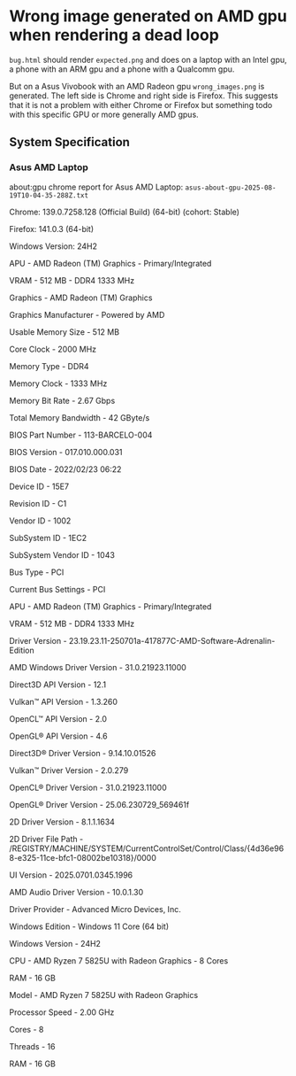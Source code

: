# Wrong image generated on AMD gpu when rendering a dead loop

`bug.html` should render `expected.png` and does on a laptop with an Intel gpu, a phone with an ARM gpu and a phone with a Qualcomm gpu.

But on a Asus Vivobook with an AMD Radeon gpu `wrong_images.png` is generated. The left side is Chrome and right side is Firefox.
This suggests that it is not a problem with either Chrome or Firefox but something todo with this specific GPU or more generally AMD gpus.

## System Specification

### Asus AMD Laptop

about:gpu chrome report for Asus AMD Laptop: `asus-about-gpu-2025-08-19T10-04-35-288Z.txt`

Chrome: 139.0.7258.128 (Official Build) (64-bit) (cohort: Stable)

Firefox: 141.0.3 (64-bit)

Windows Version: 24H2

APU - AMD Radeon (TM) Graphics - Primary/Integrated

VRAM - 512 MB - DDR4 1333 MHz

Graphics - AMD Radeon (TM) Graphics

Graphics Manufacturer - Powered by AMD

Usable Memory Size - 512 MB

Core Clock - 2000 MHz

Memory Type - DDR4

Memory Clock - 1333 MHz

Memory Bit Rate - 2.67 Gbps

Total Memory Bandwidth - 42 GByte/s

BIOS Part Number - 113-BARCELO-004

BIOS Version - 017.010.000.031

BIOS Date - 2022/02/23 06:22

Device ID - 15E7

Revision ID - C1

Vendor ID - 1002

SubSystem ID - 1EC2

SubSystem Vendor ID - 1043

Bus Type - PCI

Current Bus Settings - PCI

APU - AMD Radeon (TM) Graphics - Primary/Integrated

VRAM - 512 MB - DDR4 1333 MHz

Driver Version - 23.19.23.11-250701a-417877C-AMD-Software-Adrenalin-Edition

AMD Windows Driver Version - 31.0.21923.11000

Direct3D API Version - 12.1

Vulkan™ API Version - 1.3.260

OpenCL™ API Version - 2.0

OpenGL® API Version - 4.6

Direct3D® Driver Version - 9.14.10.01526

Vulkan™ Driver Version - 2.0.279

OpenCL® Driver Version - 31.0.21923.11000

OpenGL® Driver Version - 25.06.230729_569461f

2D Driver Version - 8.1.1.1634

2D Driver File Path - /REGISTRY/MACHINE/SYSTEM/CurrentControlSet/Control/Class/{4d36e968-e325-11ce-bfc1-08002be10318}/0000

UI Version - 2025.0701.0345.1996

AMD Audio Driver Version - 10.0.1.30

Driver Provider - Advanced Micro Devices, Inc.

Windows Edition - Windows 11 Core (64 bit)

Windows Version - 24H2

CPU - AMD Ryzen 7 5825U with Radeon Graphics - 8 Cores

RAM - 16 GB

Model - AMD Ryzen 7 5825U with Radeon Graphics

Processor Speed - 2.00 GHz

Cores - 8

Threads - 16

RAM - 16 GB
